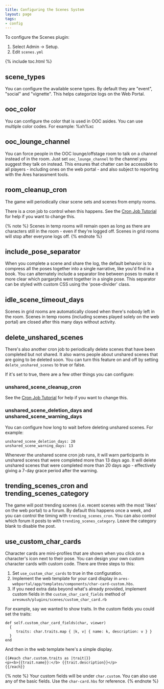 ```yaml
---
title: Configuring the Scenes System
layout: page
tags:
- config
---
```


To configure the Scenes plugin:

1. Select Admin -> Setup.
2. Edit `scenes.yml`

{% include toc.html %}

## scene_types

You can configure the available scene types.  By default they are "event", "social" and "vignette".  This helps categorize logs on the Web Portal.

## ooc_color

You can configure the color that is used in OOC asides. You can use multiple color codes.  For example: %xh%xc

## ooc_lounge_channel

You can force people in the OOC lounge/offstage room to talk on a channel instead of in the room.  Just set `ooc_lounge_channel` to the channel you suggest they talk on instead.  This ensures that chatter can be accessible to all players - including ones on the web portal - and also subject to reporting with the Ares harassment tools.

## room_cleanup_cron

The game will periodically clear scene sets and scenes from empty rooms.  

There is a cron job to control when this happens.  See the [Cron Job Tutorial](http://www.aresmush.com/tutorials/code/cron.html) for help if you want to change this.

{% note %} 
Scenes in temp rooms will remain open as long as there are characters still in the room - even if they're logged off.  Scenes in grid rooms will stop after everyone logs off.
{% endnote %}

## include_pose_separator

When you complete a scene and share the log, the default behavior is to compress all the poses together into a single narrative, like you'd find in a book.   You can alternately include a separator line between poses to make it more clear which pargarphs went together in a single pose.  This separator can be styled with custom CSS using the 'pose-divider' class.

## idle_scene_timeout_days

Scenes in grid rooms are automatically closed when there's nobody left in the room.  Scenes in temp rooms (including scenes played solely on the web portal) are closed after this many days without activity.

## delete_unshared_scenes

There's also another cron job to periodically delete scenes that have been completed but not shared.  It also warns people about unshared scenes that are going to be deleted soon.   You can turn this feature on and off by setting `delete_unshared_scenes` to true or false.

If it's set to true, there are a few other things you can configure:

### unshared_scene_cleanup_cron

See the [Cron Job Tutorial](http://www.aresmush.com/tutorials/code/cron.html) for help if you want to change this.

### unshared_scene_deletion_days and unshared_scene_warning_days

You can configure how long to wait before deleting unshared scenes.  For example:

    unshared_scene_deletion_days: 20
    unshared_scene_warning_days: 13

Whenever the unshared scene cron job runs, it will warn participants in unshared scenes that were completed more than 13 days ago.  It will delete unshared scenes that were completed more than 20 days ago - effectively giving a 7-day grace period after the warning.

## trending_scenes_cron and trending_scenes_category

The game will post trending scenes (i.e. recent scenes with the most 'likes' on the web portal) to a forum.  By default this happens once a week, and you can control the timing with `trending_scenes_cron`.  You can also control which forum it posts to with `trending_scenes_category`.  Leave the category blank to disable the post.

## use_custom_char_cards

Character cards are mini-profiles that are shown when you click on a character's icon next to their pose.  You can design your own custom character cards with custom code.  There are three steps to this:

1. Set `use_custom_char_cards` to true in the configuration.
2. Implement the web template for your card display in `ares-webportal/app/templates/components/char-card-custom.hbs`.
3. If you need extra data beyond what's already provided, implement custom fields in the `custom_char_card_fields` method of `aresmush/plugins/scenes/custom_char_card.rb`

For example, say we wanted to show traits.  In the custom fields you could set the traits:

    def self.custom_char_card_fields(char, viewer)
      {
         traits: char.traits.map { |k, v| { name: k, description: v } }
      }
    end

And then in the web template here's a simple display.

    {{#each char.custom.traits as |trait|}}
    <p><b>{{trait.name}}:</b> {{trait.description}}</p>
    {{/each}}

{% note %} 
Your custom fields will be under `char.custom`.  You can also use any of the basic fields.  Use the `char-card.hbs` for reference.
{% endnote %}